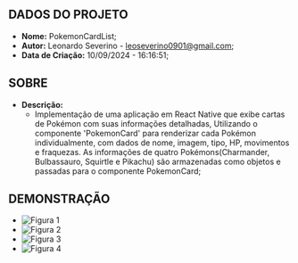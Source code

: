 ## DADOS DO PROJETO
- **Nome:** PokemonCardList; 
- **Autor:** Leonardo Severino - leoseverino0901@gmail.com;
- **Data de Criação:** 10/09/2024 - 16:16:51;
    
## SOBRE
- **Descrição:**
  - Implementação de uma aplicação em React Native que exibe cartas de Pokémon com suas informações detalhadas, Utilizando o componente 'PokemonCard' para renderizar cada Pokémon individualmente, com dados de nome, imagem, tipo, HP, movimentos e fraquezas. As informações de quatro Pokémons(Charmander, Bulbassauro, Squirtle e Pikachu) são armazenadas como objetos e passadas para o componente PokemonCard;

## DEMONSTRAÇÃO
- ![Figura 1](https://github.com/SEVERINO-0901/POKEMON_CARD_LIST-React_Native/blob/main/Screenshots/WhatsApp%20Image%202024-09-10%20at%2016.27.19.jpeg)
- ![Figura 2](https://github.com/SEVERINO-0901/POKEMON_CARD_LIST-React_Native/blob/main/Screenshots/WhatsApp%20Image%202024-09-10%20at%2016.27.19(1).jpeg)
- ![Figura 3](https://github.com/SEVERINO-0901/POKEMON_CARD_LIST-React_Native/blob/main/Screenshots/WhatsApp%20Image%202024-09-10%20at%2016.27.20.jpeg)
- ![Figura 4](https://github.com/SEVERINO-0901/POKEMON_CARD_LIST-React_Native/blob/main/Screenshots/WhatsApp%20Image%202024-09-10%20at%2016.27.20(1).jpeg)
